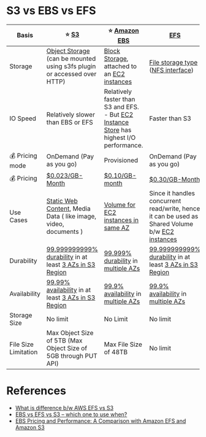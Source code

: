 
# S3 vs EBS vs EFS 

| Basis                   | :star: [S3](3_ObjectStorageS3/Readme.md)                                                                                                                                                    | :star: [Amazon EBS](1_BlockStorageTypes/AmazonEBS/Readme.md)                                                                                                                | [EFS](2_FileStorageTypes/AmazonEFS.md)                                                                                                                                      |
|-------------------------|---------------------------------------------------------------------------------------------------------------------------------------------------------------------------------------------|-----------------------------------------------------------------------------------------------------------------------------------------------------------------------------|-----------------------------------------------------------------------------------------------------------------------------------------------------------------------------|
| Storage                 | [Object Storage](3_ObjectStorageS3) (can be mounted using s3fs plugin or accessed over HTTP)                                                                                                | [Block Storage](1_BlockStorageTypes), attached to an [EC2 instances](../3_ComputeServices/AmazonEC2/Readme.md)                                                              | [File storage type](2_FileStorageTypes) ([NFS interface](Network-Protocol-Support.md))                                                                                      |
| IO Speed                | Relatively slower than EBS or EFS                                                                                                                                                           | Relatively faster than S3 and EFS. <br/>- But [EC2 Instance Store](1_BlockStorageTypes/AmazonEC2InstanceStore.md) has highest I/O performance.                              | Faster than S3                                                                                                                                                              |
| :moneybag: Pricing mode | OnDemand (Pay as you go)                                                                                                                                                                    | Provisioned                                                                                                                                                                 | OnDemand (Pay as you go)                                                                                                                                                    |
| :moneybag: Pricing      | [$0.023/GB-Month](https://aws.amazon.com/s3/pricing/)                                                                                                                                       | [$0.10/GB-month](https://aws.amazon.com/ebs/pricing/)                                                                                                                       | [$0.30/GB-Month](https://aws.amazon.com/efs/pricing/)                                                                                                                       |
| Use Cases               | [Static Web Content](../../0_HLDUseCasesProblems/AWSWebsiteSiteUsingCloudFront&S3.md), Media Data ( like image, video, documents )                                                                                   | [Volume for EC2 instances in same AZ](../3_ComputeServices/AmazonEC2/Readme.md)                                                                                             | Since it handles concurrent read/write, hence it can be used as Shared Volume b/w [EC2 instances](../3_ComputeServices/AmazonEC2/Readme.md)                                 |
| Durability              | [99.999999999% durability](../../3_DatabaseServices/1_ACIDTransactions/Durability.md) in at least [3 AZs in S3 Region](../AWS-Global-Architecture-Region-AZ.md)                 | [99.999% durability](../../3_DatabaseServices/1_ACIDTransactions/Durability.md) in [multiple AZs](../AWS-Global-Architecture-Region-AZ.md)                      | [99.999999999% durability](../../3_DatabaseServices/1_ACIDTransactions/Durability.md) in at least [3 AZs in S3 Region](../AWS-Global-Architecture-Region-AZ.md) |
| Availability            | [99.99% availability](../../7_PropertiesDistributedSystem/Reliability/HighAvailability.md#power-of-9s) in at least [3 AZs in S3 Region](../AWS-Global-Architecture-Region-AZ.md) | [99.9% availability](../../7_PropertiesDistributedSystem/Reliability/HighAvailability.md#power-of-9s) in [multiple AZs](../AWS-Global-Architecture-Region-AZ.md) | [99.9% availability](../../7_PropertiesDistributedSystem/Reliability/HighAvailability.md#power-of-9s) in [multiple AZs](../AWS-Global-Architecture-Region-AZ.md) |
| Storage Size            | No limit                                                                                                                                                                                    | No Limit                                                                                                                                                                    | No limit                                                                                                                                                                    |
| File Size Limitation    | Max Object Size of 5TB (Max Object Size of 5GB through PUT API)                                                                                                                             | Max File Size of 48TB                                                                                                                                                       | No limit                                                                                                                                                                    |

# References
- [What is difference b/w AWS EFS vs S3](https://stackoverflow.com/questions/29573142/what-is-difference-between-aws-efs-and-s3)
- [EBS vs EFS vs S3 – which one to use when?](https://www.justaftermidnight247.com/insights/ebs-efs-and-s3-when-to-use-awss-three-storage-solutions/)
- [EBS Pricing and Performance: A Comparison with Amazon EFS and Amazon S3](https://cloud.netapp.com/blog/ebs-efs-amazons3-best-cloud-storage-system)